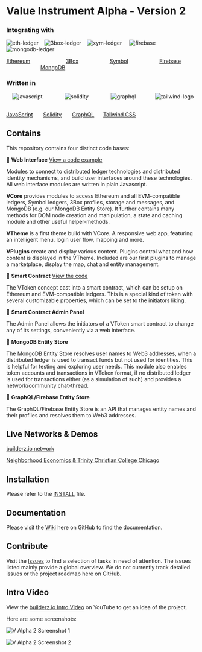 # Value Instrument Alpha - Version 2

### Integrating with

![eth-ledger](https://user-images.githubusercontent.com/20671922/79995007-f060a000-84b6-11ea-94cd-3b7c1ee50543.png) &nbsp;&nbsp;
![3box-ledger](https://user-images.githubusercontent.com/20671922/79994898-ceffb400-84b6-11ea-92d5-38d365f89d5c.png) &nbsp;&nbsp;
![xym-ledger](https://user-images.githubusercontent.com/20671922/79999144-daa1a980-84bb-11ea-8a9b-12501cc992a7.png) &nbsp;&nbsp;&nbsp;
![firebase](https://user-images.githubusercontent.com/20671922/103211186-cbef7a00-4907-11eb-930e-0e7add919317.png) &nbsp;&nbsp;
![mongodb-ledger](https://user-images.githubusercontent.com/20671922/79994780-abd50480-84b6-11ea-970d-ec0eedd7d609.png)

[Ethereum](https://ethereum.org/) &nbsp;&nbsp;&nbsp;&nbsp;&nbsp;&nbsp;&nbsp;&nbsp;&nbsp;&nbsp;&nbsp;&nbsp;&nbsp;&nbsp;&nbsp;&nbsp;&nbsp;&nbsp;&nbsp;&nbsp;&nbsp;&nbsp;
[3Box](https://3box.io/) &nbsp;&nbsp;&nbsp;&nbsp;&nbsp;&nbsp;&nbsp;&nbsp;&nbsp;&nbsp;&nbsp;&nbsp;&nbsp;&nbsp;&nbsp;&nbsp;&nbsp;&nbsp;&nbsp;
[Symbol](https://nemtech.github.io/) &nbsp;&nbsp;&nbsp;&nbsp;&nbsp;&nbsp;&nbsp;&nbsp;&nbsp;&nbsp;&nbsp;&nbsp;&nbsp;&nbsp;&nbsp;&nbsp;&nbsp;&nbsp;&nbsp;
[Firebase](https://firebase.google.com/) &nbsp;&nbsp;&nbsp;&nbsp;&nbsp;&nbsp;&nbsp;&nbsp;&nbsp;&nbsp;&nbsp;&nbsp;&nbsp;&nbsp;&nbsp;&nbsp;&nbsp;&nbsp;&nbsp;&nbsp;&nbsp;&nbsp;
[MongoDB](https://www.mongodb.com/)


### Written in

&nbsp;&nbsp;&nbsp;&nbsp;![javascript](https://user-images.githubusercontent.com/20671922/79997118-7ed62100-84b9-11ea-9e4e-47e7def69f47.png)&nbsp;&nbsp;&nbsp;&nbsp;&nbsp;&nbsp;&nbsp;&nbsp;&nbsp;&nbsp;&nbsp;&nbsp;&nbsp;&nbsp;
![solidity](https://user-images.githubusercontent.com/20671922/80140871-e4eda180-85a8-11ea-98e3-0cac98571010.png)&nbsp;&nbsp;&nbsp;&nbsp;&nbsp;&nbsp;&nbsp;&nbsp;&nbsp;&nbsp;&nbsp;&nbsp;&nbsp;&nbsp;
![graphql](https://user-images.githubusercontent.com/20671922/103210367-b8431400-4905-11eb-9ae9-5a1bb705d77b.png)&nbsp;&nbsp;&nbsp;&nbsp;&nbsp;&nbsp;&nbsp;&nbsp;&nbsp;&nbsp;&nbsp;&nbsp;
![tailwind-logo](https://user-images.githubusercontent.com/20671922/80020969-25cab500-84da-11ea-952e-74006c460884.png)&nbsp;&nbsp;&nbsp;&nbsp;&nbsp;&nbsp;&nbsp;&nbsp;&nbsp;&nbsp;&nbsp;&nbsp;

[JavaScript](https://developer.mozilla.org/en-US/docs/Web/JavaScript)&nbsp;&nbsp;&nbsp;&nbsp;&nbsp;&nbsp;
[Solidity](https://docs.soliditylang.org/)&nbsp;&nbsp;&nbsp;&nbsp;&nbsp;&nbsp;
[GraphQL](https://graphql.org/)&nbsp;&nbsp;&nbsp;&nbsp;&nbsp;
[Tailwind CSS](https://tailwindcss.com/)


## Contains

This repository contains four distinct code bases:

🔸 **Web Interface** [View a code example](https://github.com/valueinstrument/v-alpha-2/blob/master/web-interface/app/plugins/src/marketplace/marketplace.js)

Modules to connect to distributed ledger technologies and distributed identity mechanisms, and build user interfaces around these technologies. All web interface modules are written in plain Javascript.

**VCore** provides modules to access Ethereum and all EVM-compatible ledgers, Symbol ledgers, 3Box profiles, storage and messages, and MongoDB (e.g. our MongoDB Entity Store). It further contains many methods for DOM node creation and manipulation, a state and caching module and other useful helper-methods.

**VTheme** is a first theme build with VCore. A responsive web app, featuring an intelligent menu, login user flow, mapping and more.

**VPlugins** create and display various content. Plugins control what and how content is displayed in the VTheme. Included are our first plugins to manage a marketplace, display the map, chat and entity management.


🔸 **Smart Contract** [View the code](https://github.com/valueinstrument/v-alpha-2/blob/master/smart-contract/contracts/VICoin.sol)

The VToken concept cast into a smart contract, which can be setup on Ethereum and EVM-compatible ledgers. This is a special kind of token with several customizable properties, which can be set to the initiators liking.


🔸 **Smart Contract Admin Panel**

The Admin Panel allows the initiators of a VToken smart contract to change any of its settings, conveniently via a web interface.


🔸 **MongoDB Entity Store**

The MongoDB Entity Store resolves user names to Web3 addresses, when a distributed ledger is used to transact funds but not used for identities. This is helpful for testing and exploring user needs. This module also enables token accounts and transactions in VToken format, if no distributed ledger is used for transactions either (as a simulation of such) and provides a network/community chat-thread.


🔸 **GraphQL/Firebase Entity Store**

The GraphQL/Firebase Entity Store is an API that manages entity names and their profiles and resolves them to Web3 addresses.


## Live Networks & Demos

[builderz.io network](https://builderz.io)

[Neighborhood Economics & Trinity Christian College Chicago](http://neighborhoodeconomics.trnty.edu/)


## Installation

Please refer to the [INSTALL](https://github.com/valueinstrument/v-alpha-2/blob/development/INSTALL.md) file.


## Documentation

Please visit the [Wiki](https://github.com/valueinstrument/v-alpha-2/wiki) here on GitHub to find the documentation.


## Contribute

Visit the [Issues](https://github.com/valueinstrument/v-alpha-2/issues) to find a selection of tasks in need of attention. The issues listed mainly provide a global overview. We do not currently track detailed issues or the project roadmap here on GitHub.


## Intro Video

View the [builderz.io Intro Video](https://youtu.be/kJbto4TISKA) on YouTube to get an idea of the project.

Here are some screenshots:

![V Alpha 2 Screenshot 1](https://user-images.githubusercontent.com/20671922/101465423-35e7b580-3940-11eb-9941-36f1b9469b07.png)

![V Alpha 2 Screenshot 2](https://user-images.githubusercontent.com/20671922/101465532-57e13800-3940-11eb-8e62-7896bd06c42a.png)
